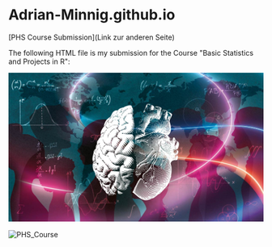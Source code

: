 # Adrian-Minnig.github.io

[PHS Course Submission](Link zur anderen Seite)


The following HTML file is my submission for the Course "Basic Statistics and Projects in R":

![PHS_Course](https://github.com/Adrian-Minnig/Adrian-Minnig.github.io/blob/main/assets/css/PHS.jpg)

![PHS_Course](main/assets/css/PHS.jpg)
